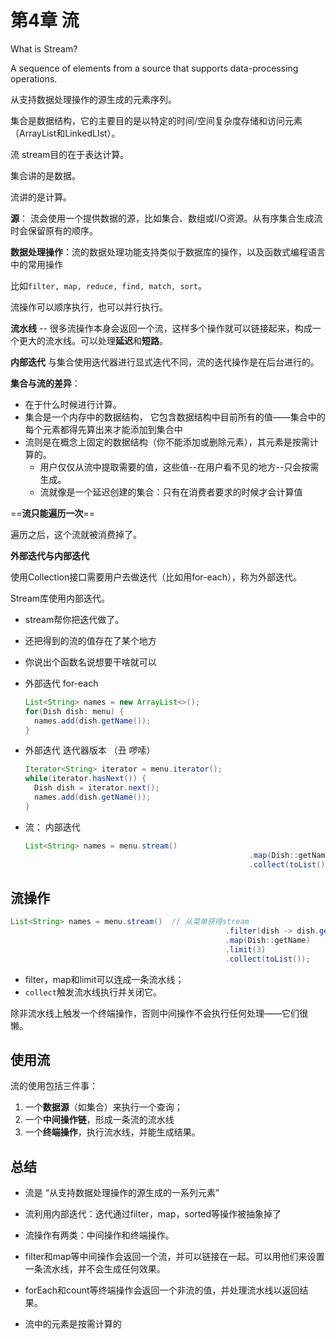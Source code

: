 # 第4章 流



What is Stream?

A sequence of elements from a source that supports data-processing operations.

从支持数据处理操作的源生成的元素序列。



集合是数据结构，它的主要目的是以特定的时间/空间复杂度存储和访问元素（ArrayList和LinkedLIst）。

流 stream目的在于表达计算。

集合讲的是数据。

流讲的是计算。



**源**： 流会使用一个提供数据的源，比如集合、数组或I/O资源。从有序集合生成流时会保留原有的顺序。

**数据处理操作**：流的数据处理功能支持类似于数据库的操作，以及函数式编程语言中的常用操作

比如`filter, map, reduce, find, match, sort`。

流操作可以顺序执行，也可以并行执行。

**流水线** -- 很多流操作本身会返回一个流，这样多个操作就可以链接起来，构成一个更大的流水线。可以处理**延迟**和**短路**。



**内部迭代** 与集合使用迭代器进行显式迭代不同，流的迭代操作是在后台进行的。



**集合与流的差异**：

* 在于什么时候进行计算。
* 集合是一个内存中的数据结构， 它包含数据结构中目前所有的值——集合中的每个元素都得先算出来才能添加到集合中
* 流则是在概念上固定的数据结构（你不能添加或删除元素），其元素是按需计算的。
  * 用户仅仅从流中提取需要的值，这些值--在用户看不见的地方--只会按需生成。
  * 流就像是一个延迟创建的集合：只有在消费者要求的时候才会计算值



==**流只能遍历一次**==

遍历之后，这个流就被消费掉了。

**外部迭代与内部迭代**

使用Collection接口需要用户去做迭代（比如用for-each），称为外部迭代。

Stream库使用内部迭代。

* stream帮你把迭代做了。
* 还把得到的流的值存在了某个地方
* 你说出个函数名说想要干啥就可以



* 外部迭代 for-each

  ```java
  List<String> names = new ArrayList<>();
  for(Dish dish: menu) {
    names.add(dish.getName());
  }
  ```

* 外部迭代 迭代器版本 （丑 啰嗦）

  ```java
  Iterator<String> iterator = menu.iterator();
  while(iterator.hasNext()) {
    Dish dish = iterator.next();
    names.add(dish.getName());
  }
  ```

* 流： 内部迭代

  ```java
  List<String> names = menu.stream()
    												.map(Dish::getName)
    												.collect(toList());
  ```

## 流操作

```java
List<String> names = menu.stream()	// 从菜单获得stream
  												.filter(dish -> dish.getCalories() > 300)
  												.map(Dish::getName)
  												.limit(3)
  												.collect(toList());
```

* filter，map和limit可以连成一条流水线；
* `collect`触发流水线执行并关闭它。

除非流水线上触发一个终端操作，否则中间操作不会执行任何处理——它们很 懒。



## 使用流

流的使用包括三件事：

1. 一个**数据源**（如集合）来执行一个查询；
2. 一个**中间操作链**，形成一条流的流水线
3. 一个**终端操作**，执行流水线，并能生成结果。



## 总结

* 流是 “从支持数据处理操作的源生成的一系列元素”

* 流利用内部迭代：迭代通过filter，map，sorted等操作被抽象掉了
* 流操作有两类：中间操作和终端操作。
* filter和map等中间操作会返回一个流，并可以链接在一起。可以用他们来设置一条流水线，并不会生成任何效果。

* forEach和count等终端操作会返回一个非流的值，并处理流水线以返回结果。
* 流中的元素是按需计算的

